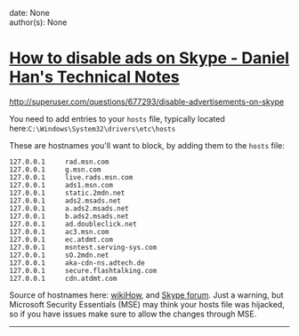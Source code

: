 
date: None  
author(s): None  

# [How to disable ads on Skype - Daniel Han's Technical Notes](https://sites.google.com/site/xiangyangsite/home/technical-tips/windows-tips/how-to-disable-ads-on-skype)

http://superuser.com/questions/677293/disable-advertisements-on-skype  


You need to add entries to your `hosts` file, typically located here:`C:\Windows\System32\drivers\etc\hosts`

These are hostnames you'll want to block, by adding them to the `hosts` file:
    
    
    127.0.0.1     rad.msn.com
    127.0.0.1     g.msn.com
    127.0.0.1     live.rads.msn.com
    127.0.0.1     ads1.msn.com
    127.0.0.1     static.2mdn.net
    127.0.0.1     ads2.msads.net
    127.0.0.1     a.ads2.msads.net
    127.0.0.1     b.ads2.msads.net
    127.0.0.1     ad.doubleclick.net
    127.0.0.1     ac3.msn.com
    127.0.0.1     ec.atdmt.com
    127.0.0.1     msntest.serving-sys.com
    127.0.0.1     sO.2mdn.net
    127.0.0.1     aka-cdn-ns.adtech.de
    127.0.0.1     secure.flashtalking.com
    127.0.0.1     cdn.atdmt.com
    

Source of hostnames here: [wikiHow](http://www.wikihow.com/Stop-All-the-Ads-in-Hotmail), and [Skype forum](http://community.skype.com/t5/Windows-desktop-client/skype-ad-spam-disable/td-p/12156). Just a warning, but Microsoft Security Essentials (MSE) may think your hosts file was hijacked, so if you have issues make sure to allow the changes through MSE.  
  
---

